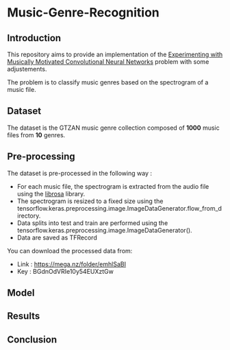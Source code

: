 # Music-Genre-Recognition

## Introduction
This repository aims to provide an implementation of the [Experimenting with Musically Motivated
Convolutional Neural Networks](https://nubo.ircam.fr/index.php/s/27NkneQw8oBnY8P) problem with some adjustements.

The problem is to classify music genres based on the spectrogram of a music file.

## Dataset
The dataset is the GTZAN music genre collection composed of **1000** music files from **10** genres.

## Pre-processing
The dataset is pre-processed in the following way :
* For each music file, the spectrogram is extracted from the audio file using the [librosa](https://librosa.github.io/librosa/) library.
* The spectrogram is resized to a fixed size using the tensorflow.keras.preprocessing.image.ImageDataGenerator.flow_from_directory.
* Data splits into test and train are performed using the tensorflow.keras.preprocessing.image.ImageDataGenerator().
* Data are saved as TFRecord 

You can download the processed data from:
* Link : https://mega.nz/folder/emhlSaBI
* Key : BGdnOdVRIe10y54EUXztGw

## Model

## Results

## Conclusion




